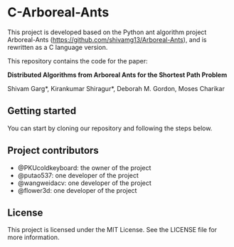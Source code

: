 # C-Arboreal-Ants

This project is developed based on the Python ant algorithm project Arboreal-Ants (https://github.com/shivamg13/Arboreal-Ants), and is rewritten as a C language version.

This repository contains the code for the paper:

<b>Distributed Algorithms from Arboreal Ants for the Shortest Path Problem</b>

Shivam Garg*, Kirankumar Shiragur*, Deborah M. Gordon, Moses Charikar

## Getting started

You can start by cloning our repository and following the steps below.

## Project contributors

- @PKUcoldkeyboard: the owner of the project
- @putao537: one developer of the project
- @wangweidacv: one developer of the project
- @flower3d: one developer of the project

## License

This project is licensed under the MIT License. See the LICENSE file for more information.


